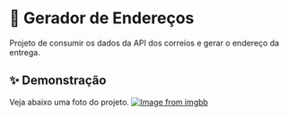 # 🚚 Gerador de Endereços

Projeto de consumir os dados da API dos correios e gerar o endereço da entrega.

## ✨ Demonstração    
Veja abaixo uma foto do projeto.
[![Image from imgbb](https://i.ibb.co/fqnXVtm/f67094de3f5f87fecdb09d9e2714c196.png)](https://ibb.co/hLZgxHp)